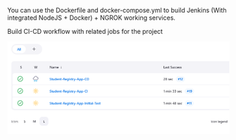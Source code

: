You can use the Dockerfile and docker-compose.yml to build Jenkins (With integrated NodeJS + Docker) + NGROK working services.


Build CI-CD workflow with related jobs for the project 

![img.png](img.png)